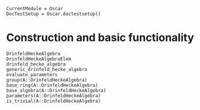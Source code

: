 ```@meta
CurrentModule = Oscar
DocTestSetup = Oscar.doctestsetup()
```

# Construction and basic functionality
```@docs
DrinfeldHeckeAlgebra
DrinfeldHeckeAlgebraElem
drinfeld_hecke_algebra
generic_drinfeld_hecke_algebra
evaluate_parameters
group(A::DrinfeldHeckeAlgebra)
base_ring(A::DrinfeldHeckeAlgebra)
base_algebra(A::DrinfeldHeckeAlgebra)
parameters(A::DrinfeldHeckeAlgebra)
is_trivial(A::DrinfeldHeckeAlgebra)
```
